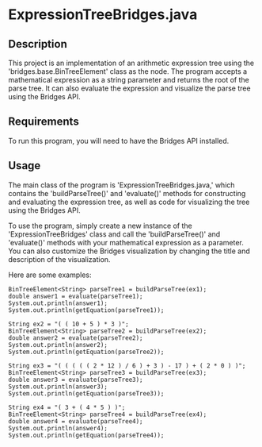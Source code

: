 # ExpressionTreeBridges.java
## Description 
This project is an implementation of an arithmetic expression tree using the 'bridges.base.BinTreeElement<E>' class as the node. The program accepts a mathematical expression as a string parameter and returns the root of the parse tree. It can also evaluate the expression and visualize the parse tree using the Bridges API.
  
## Requirements 
To run this program, you will need to have the Bridges API installed.
  
## Usage 
  The main class of the program is 'ExpressionTreeBridges.java,' which contains the 'buildParseTree()' and 'evaluate()' methods for constructing and evaluating the expression tree, as well as code for visualizing the tree using the Bridges API.

To use the program, simply create a new instance of the 'ExpressionTreeBridges' class and call the 'buildParseTree()' and 'evaluate()' methods with your mathematical expression as a parameter. You can also customize the Bridges visualization by changing the title and description of the visualization.
 
  Here are some examples:
  ```String ex1 = "( ( 7 + 3 ) * ( 5 - 2 ) )";
BinTreeElement<String> parseTree1 = buildParseTree(ex1);
double answer1 = evaluate(parseTree1);
System.out.println(answer1);
System.out.println(getEquation(parseTree1));
```
  
  ```
  String ex2 = "( ( 10 + 5 ) * 3 )";
BinTreeElement<String> parseTree2 = buildParseTree(ex2);
double answer2 = evaluate(parseTree2);
System.out.println(answer2);
System.out.println(getEquation(parseTree2));
```
  
  ```
  String ex3 = "( ( ( ( ( 2 * 12 ) / 6 ) + 3 ) - 17 ) + ( 2 * 0 ) )";
BinTreeElement<String> parseTree3 = buildParseTree(ex3);
double answer3 = evaluate(parseTree3);
System.out.println(answer3);
System.out.println(getEquation(parseTree3));
```
  
  ```
  String ex4 = "( 3 + ( 4 * 5 ) )";
BinTreeElement<String> parseTree4 = buildParseTree(ex4);
double answer4 = evaluate(parseTree4);
System.out.println(answer4);
System.out.println(getEquation(parseTree4));
```
